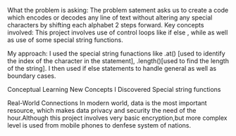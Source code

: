 What the problem is asking: The problem satement asks us to create a code which encodes or decodes any line of text without altering any special characters by shifting each alphabet 2 steps forward.
Key concepts involved: This project involves use of control loops like if else , while as well as use of some special string functions.

My approach: I used the special string funactions like .at() [used to identify the index of the character in the statement], .length()[used to find the length of the string].
             I then used if else statements to handle general as well as boundary cases.
             
Conceptual Learning
New Concepts I Discovered
Special string functions



Real-World Connections
In modern world, data is the most important resource, which makes data privacy and security the need of the hour.Although this project involves very basic encryption,but more complex level is used from mobile phones
to denfese system of nations.
